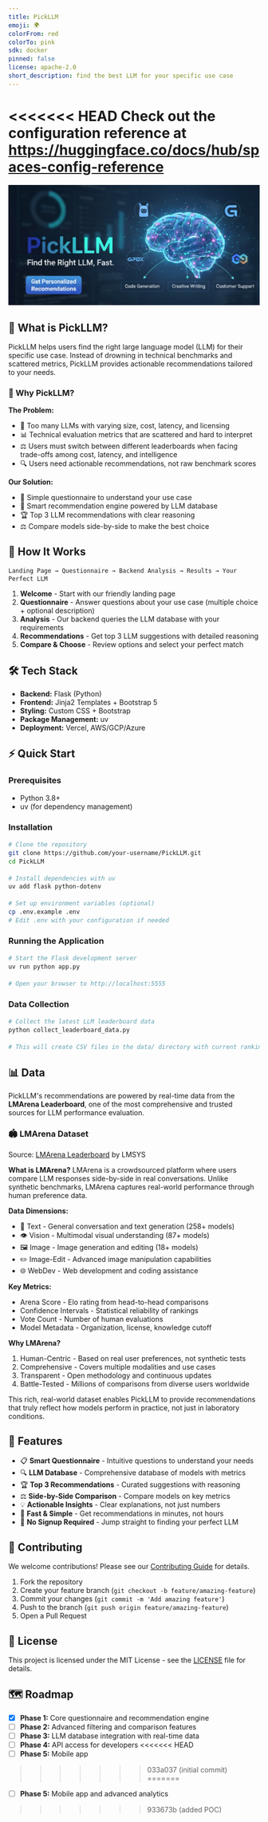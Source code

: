 ```yaml
---
title: PickLLM
emoji: 🌍
colorFrom: red
colorTo: pink
sdk: docker
pinned: false
license: apache-2.0
short_description: find the best LLM for your specific use case
---
```


<<<<<<< HEAD
Check out the configuration reference at https://huggingface.co/docs/hub/spaces-config-reference
=======
![PickLLM Hero Image](./images/cover.png)

## 📝 What is PickLLM?

PickLLM helps users find the right large language model (LLM) for their specific use case. Instead of drowning in technical benchmarks and scattered metrics, PickLLM provides actionable recommendations tailored to your needs.

### 🎯 Why PickLLM?

**The Problem:**

- 🤯 Too many LLMs with varying size, cost, latency, and licensing
- 📊 Technical evaluation metrics that are scattered and hard to interpret
- ⚖️ Users must switch between different leaderboards when facing trade-offs among cost, latency, and intelligence
- 🔍 Users need actionable recommendations, not raw benchmark scores

**Our Solution:**

- 📝 Simple questionnaire to understand your use case
- 🧠 Smart recommendation engine powered by LLM database
- 🏆 Top 3 LLM recommendations with clear reasoning
- ⚖️ Compare models side-by-side to make the best choice

## 🚀 How It Works

```text
Landing Page → Questionnaire → Backend Analysis → Results → Your Perfect LLM
```

1. **Welcome** - Start with our friendly landing page
2. **Questionnaire** - Answer questions about your use case (multiple choice + optional description)
3. **Analysis** - Our backend queries the LLM database with your requirements
4. **Recommendations** - Get top 3 LLM suggestions with detailed reasoning
5. **Compare & Choose** - Review options and select your perfect match

## 🛠️ Tech Stack

- **Backend:** Flask (Python)
- **Frontend:** Jinja2 Templates + Bootstrap 5
- **Styling:** Custom CSS + Bootstrap
- **Package Management:** uv
- **Deployment:** Vercel, AWS/GCP/Azure

## ⚡ Quick Start

### Prerequisites

- Python 3.8+
- uv (for dependency management)

### Installation

```bash
# Clone the repository
git clone https://github.com/your-username/PickLLM.git
cd PickLLM

# Install dependencies with uv
uv add flask python-dotenv

# Set up environment variables (optional)
cp .env.example .env
# Edit .env with your configuration if needed
```

### Running the Application

```bash
# Start the Flask development server
uv run python app.py

# Open your browser to http://localhost:5555
```

### Data Collection

```bash
# Collect the latest LLM leaderboard data
python collect_leaderboard_data.py

# This will create CSV files in the data/ directory with current rankings
```

## 📊 Data

PickLLM's recommendations are powered by real-time data from the **LMArena Leaderboard**, one of the most comprehensive and trusted sources for LLM performance evaluation.

### 🏟️ LMArena Dataset

Source: [LMArena Leaderboard](https://huggingface.co/spaces/lmarena-ai/lmarena-leaderboard) by LMSYS

**What is LMArena?**
LMArena is a crowdsourced platform where users compare LLM responses side-by-side in real conversations. Unlike synthetic benchmarks, LMArena captures real-world performance through human preference data.

**Data Dimensions:**
- 📝 Text - General conversation and text generation (258+ models)
- 👁️ Vision - Multimodal visual understanding (87+ models)
- 🖼️ Image - Image generation and editing (18+ models)
- ✏️ Image-Edit - Advanced image manipulation capabilities
- 🌐 WebDev - Web development and coding assistance

**Key Metrics:**
- Arena Score - Elo rating from head-to-head comparisons
- Confidence Intervals - Statistical reliability of rankings
- Vote Count - Number of human evaluations
- Model Metadata - Organization, license, knowledge cutoff

**Why LMArena?**
1. Human-Centric - Based on real user preferences, not synthetic tests
2. Comprehensive - Covers multiple modalities and use cases
3. Transparent - Open methodology and continuous updates
4. Battle-Tested - Millions of comparisons from diverse users worldwide

This rich, real-world dataset enables PickLLM to provide recommendations that truly reflect how models perform in practice, not just in laboratory conditions.

## 🎯 Features

- 📋 **Smart Questionnaire** - Intuitive questions to understand your needs
- 🔍 **LLM Database** - Comprehensive database of models with metrics
- 🏆 **Top 3 Recommendations** - Curated suggestions with reasoning
- ⚖️ **Side-by-Side Comparison** - Compare models on key metrics
- 💡 **Actionable Insights** - Clear explanations, not just numbers
- 🚀 **Fast & Simple** - Get recommendations in minutes, not hours
- 🎯 **No Signup Required** - Jump straight to finding your perfect LLM

## 🤝 Contributing

We welcome contributions! Please see our [Contributing Guide](CONTRIBUTING.md) for details.

1. Fork the repository
2. Create your feature branch (`git checkout -b feature/amazing-feature`)
3. Commit your changes (`git commit -m 'Add amazing feature'`)
4. Push to the branch (`git push origin feature/amazing-feature`)
5. Open a Pull Request

## 📄 License

This project is licensed under the MIT License - see the [LICENSE](LICENSE) file for details.

## 🗺️ Roadmap

- [x] **Phase 1:** Core questionnaire and recommendation engine
- [ ] **Phase 2:** Advanced filtering and comparison features
- [ ] **Phase 3:** LLM database integration with real-time data
- [ ] **Phase 4:** API access for developers
<<<<<<< HEAD
- [ ] **Phase 5:** Mobile app
>>>>>>> 033a037 (initial commit)
=======
- [ ] **Phase 5:** Mobile app and advanced analytics
>>>>>>> 933673b (added POC)
